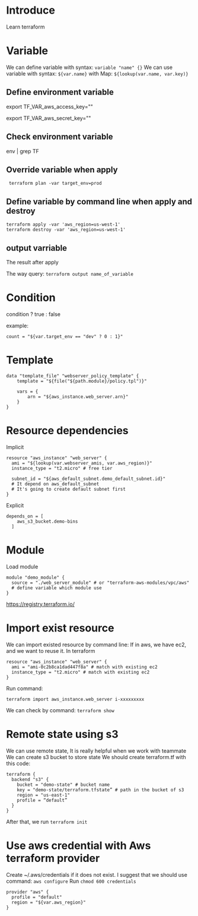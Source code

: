 # Introduce
Learn terraform

# Variable
We can define variable with syntax:
```variable "name" {}```
We can use variable with syntax:
```${var.name}```
with Map: 
```${lookup(var.name, var.key)}```
## Define environment variable
export TF_VAR_aws_access_key=""

export TF_VAR_aws_secret_key=""

## Check environment variable
env | grep TF

## Override variable when apply
``` terraform plan -var target_env=prod```
## Define variable by command line when apply and destroy
```
terraform apply -var 'aws_region=us-west-1'
terraform destroy -var 'aws_region=us-west-1'
```

## output varriable
The result after apply

The way query: ```terraform output name_of_variable```

# Condition
condition ? true : false

example:
```
count = "${var.target_env == "dev" ? 0 : 1}"
```

# Template
```
data "template_file" "webserver_policy_template" {
    template = "${file("${path.module}/policy.tpl")}"

    vars = {
        arn = "${aws_instance.web_server.arn}"
    }
}
```

# Resource dependencies
Implicit
```
resource "aws_instance" "web_server" {
  ami = "${lookup(var.webserver_amis, var.aws_region)}"
  instance_type = "t2.micro" # free tier

  subnet_id = "${aws_default_subnet.demo_default_subnet.id}"
  # It depend on aws_default_subnet
  # It's going to create default subnet first
}
```
Explicit
```
depends_on = [
    aws_s3_bucket.demo-bins
  ]
```

# Module
Load module
```
module "demo_module" {
  source = "./web_server_module" # or "terraform-aws-modules/vpc/aws"
  # define variable which module use
}
```
https://registry.terraform.io/

# Import exist resource
We can import existed resource by command line:
If in aws, we have ec2, and we want to reuse it.
In terraform
```
resource "aws_instance" "web_server" {
  ami = "ami-0c2b8ca1dad447f8a" # match with existing ec2
  instance_type = "t2.micro" # match with existing ec2
}
```
Run command:
```
terraform import aws_instance.web_server i-xxxxxxxxx
```
We can check by command: ```terraform show```


# Remote state using s3
We can use remote state, It is really helpful when we work with teammate
We can create s3 bucket to store state
We should create terraform.tf with this code:
```
terraform {
  backend "s3" {
    bucket = "demo-state" # bucket name
    key = "demo-state/terraform.tfstate” # path in the bucket of s3 
    region = "us-east-1"
    profile = “default”
  }
}
```
After that, we run ```terraform init```


# Use aws credential with Aws terraform provider
Create ~/.aws/credentials if it does not exist. I suggest that we should use command: ```aws configure```
Run ```chmod 600 credentials```
```
provider "aws" {
  profile = "default"
  region = "${var.aws_region}"
}
````


